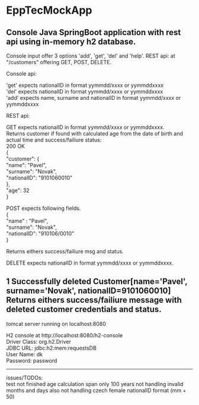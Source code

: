 # EppTecMockApp

Console Java SpringBoot application with rest api using in-memory h2 database.
---------------------------------------------------------------------------------

Console input offer 3 options 'add', 'get', 'del' and 'help'.
REST api: at "/customers" offering GET, POST, DELETE.

Console api:

'get' expects nationalID in format yymmdd/xxxx or yymmddxxxx  
'del' expects nationalID in format yymmdd/xxxx or yymmddxxxx  
'add' expects name, surname and nationalID in format yymmdd/xxxx or yymmddxxxx  


REST api:  

GET expects nationalID in format yymmdd/xxxx or yymmddxxxx.  
  Returns customer if found with calculated age from the date of birth and actual time and success/failiure status:  
200 OK  
{  
    "customer": {  
        "name": "Pavel",  
        "surname": "Novak",  
        "nationalID": "9101060010"  
    },  
    "age": 32  
}  


POST expects following fields.  
{  
    "name" : "Pavel",  
    "surname": "Novak",  
    "nationalID": "910106/0010"  
}  

  Returns eithers success/failiure msg and status.  
 
 DELETE expects nationalID in format yymmdd/xxxx or yymmddxxxx.  
 
 1 Successfully deleted Customer[name='Pavel', surname='Novak', nationalID=9101060010]  
    Returns eithers success/failiure message with deleted customer credentials and status.  
---------------------------------------------------------------------------------

tomcat server running on localhost:8080  

H2 console at http://localhost:8080/h2-console  
Driver Class: org.h2.Driver  
JDBC URL: jdbc:h2:mem:requestsDB  
User Name: dk  
Password: password  

---------------------------------------------------------------------------------

issues/TODOs:  
test not finished
age calculation span only 100 years
not handling invalid months and days also not handling czech female nationalID format (mm + 50)
